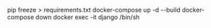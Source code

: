 pip freeze > requirements.txt
docker-compose up -d --build
docker-compose down
docker exec -it django /bin/sh